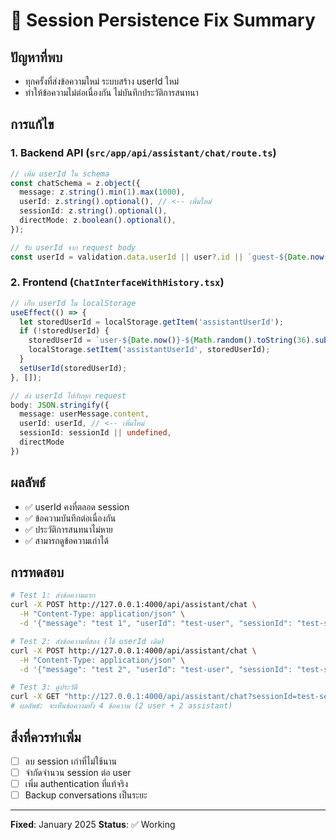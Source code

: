 # 🔧 Session Persistence Fix Summary

## ปัญหาที่พบ
- ทุกครั้งที่ส่งข้อความใหม่ ระบบสร้าง userId ใหม่
- ทำให้ข้อความไม่ต่อเนื่องกัน ไม่บันทึกประวัติการสนทนา

## การแก้ไข

### 1. Backend API (`src/app/api/assistant/chat/route.ts`)
```typescript
// เพิ่ม userId ใน schema
const chatSchema = z.object({
  message: z.string().min(1).max(1000),
  userId: z.string().optional(), // <-- เพิ่มใหม่
  sessionId: z.string().optional(),
  directMode: z.boolean().optional(),
});

// รับ userId จาก request body
const userId = validation.data.userId || user?.id || `guest-${Date.now()}`;
```

### 2. Frontend (`ChatInterfaceWithHistory.tsx`)
```typescript
// เก็บ userId ใน localStorage
useEffect(() => {
  let storedUserId = localStorage.getItem('assistantUserId');
  if (!storedUserId) {
    storedUserId = `user-${Date.now()}-${Math.random().toString(36).substr(2, 9)}`;
    localStorage.setItem('assistantUserId', storedUserId);
  }
  setUserId(storedUserId);
}, []);

// ส่ง userId ไปกับทุก request
body: JSON.stringify({
  message: userMessage.content,
  userId: userId, // <-- เพิ่มใหม่
  sessionId: sessionId || undefined,
  directMode
})
```

## ผลลัพธ์
- ✅ userId คงที่ตลอด session
- ✅ ข้อความบันทึกต่อเนื่องกัน
- ✅ ประวัติการสนทนาไม่หาย
- ✅ สามารถดูข้อความเก่าได้

## การทดสอบ
```bash
# Test 1: ส่งข้อความแรก
curl -X POST http://127.0.0.1:4000/api/assistant/chat \
  -H "Content-Type: application/json" \
  -d '{"message": "test 1", "userId": "test-user", "sessionId": "test-session"}'

# Test 2: ส่งข้อความที่สอง (ใช้ userId เดิม)
curl -X POST http://127.0.0.1:4000/api/assistant/chat \
  -H "Content-Type: application/json" \
  -d '{"message": "test 2", "userId": "test-user", "sessionId": "test-session"}'

# Test 3: ดูประวัติ
curl -X GET "http://127.0.0.1:4000/api/assistant/chat?sessionId=test-session"
# ผลลัพธ์: จะเห็นข้อความทั้ง 4 ข้อความ (2 user + 2 assistant)
```

## สิ่งที่ควรทำเพิ่ม
- [ ] ลบ session เก่าที่ไม่ใช้นาน
- [ ] จำกัดจำนวน session ต่อ user
- [ ] เพิ่ม authentication ที่แท้จริง
- [ ] Backup conversations เป็นระยะ

---
**Fixed**: January 2025
**Status**: ✅ Working